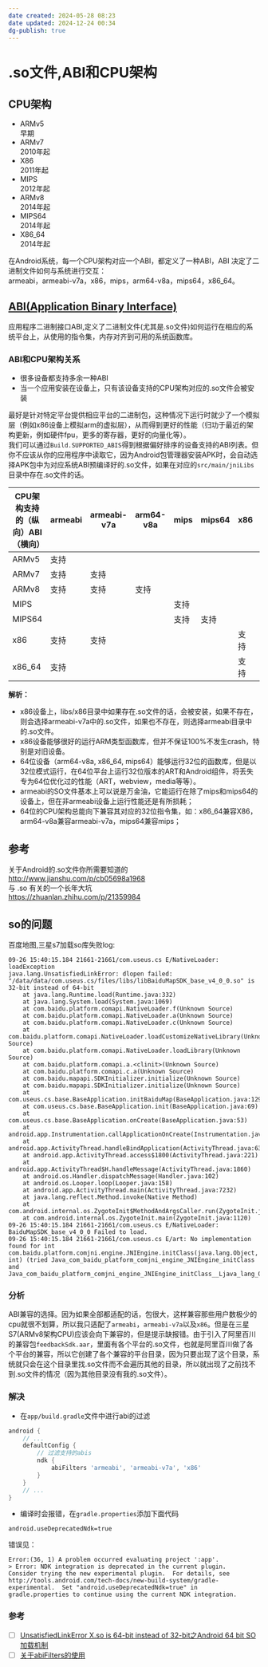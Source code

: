 ```yaml
---
date created: 2024-05-28 08:23
date updated: 2024-12-24 00:34
dg-publish: true
---
```


# .so文件,ABI和CPU架构

## CPU架构

- ARMv5<br>早期
- ARMv7<br>2010年起
- X86<br>2011年起
- MIPS<br>2012年起
- ARMv8<br>2014年起
- MIPS64<br>2014年起
- X86_64<br>2014年起

在Android系统，每一个CPU架构对应一个ABI，都定义了一种ABI，ABI 决定了二进制文件如何与系统进行交互：<br>armeabi，armeabi-v7a，x86，mips，arm64-v8a，mips64，x86_64。

## [ABI(Application Binary Interface)](https://developer.android.com/ndk/guides/abis.html)

应用程序二进制接口ABI,定义了二进制文件(尤其是.so文件)如何运行在相应的系统平台上，从使用的指令集，内存对齐到可用的系统函数库。

### ABI和CPU架构关系

- 很多设备都支持多余一种ABI
- 当一个应用安装在设备上，只有该设备支持的CPU架构对应的.so文件会被安装

最好是针对特定平台提供相应平台的二进制包，这种情况下运行时就少了一个模拟层（例如x86设备上模拟arm的虚拟层），从而得到更好的性能（归功于最近的架构更新，例如硬件fpu，更多的寄存器，更好的向量化等）。<br>我们可以通过`Build.SUPPORTED_ABIS`得到根据偏好排序的设备支持的ABI列表。但你不应该从你的应用程序中读取它，因为Android包管理器安装APK时，会自动选择APK包中为对应系统ABI预编译好的.so文件，如果在对应的`src/main/jniLibs`目录中存在.so文件的话。

| CPU架构支持的（纵向）ABI（横向） | armeabi | armeabi-v7a | arm64-v8a | mips | mips64 | x86 | x86_64 |
| ------------------- | ------- | ----------- | --------- | ---- | ------ | --- | ------ |
| ARMv5               | 支持      |             |           |      |        |     |        |
| ARMv7               | 支持      | 支持          |           |      |        |     |        |
| ARMv8               | 支持      | 支持          | 支持        |      |        |     |        |
| MIPS                |         |             |           | 支持   |        |     |        |
| MIPS64              |         |             |           | 支持   | 支持     |     |        |
| x86                 | 支持      | 支持          |           |      |        | 支持  |        |
| x86_64              | 支持      |             |           |      |        | 支持  | 支持     |

**解析：**

- x86设备上，libs/x86目录中如果存在.so文件的话，会被安装，如果不存在，则会选择armeabi-v7a中的.so文件，如果也不存在，则选择armeabi目录中的.so文件。
- x86设备能够很好的运行ARM类型函数库，但并不保证100%不发生crash，特别是对旧设备。
- 64位设备（arm64-v8a, x86_64, mips64）能够运行32位的函数库，但是以32位模式运行，在64位平台上运行32位版本的ART和Android组件，将丢失专为64位优化过的性能（ART，webview，media等等）。
- armeabi的SO文件基本上可以说是万金油，它能运行在除了mips和mips64的设备上，但在非armeabi设备上运行性能还是有所损耗；
- 64位的CPU架构总能向下兼容其对应的32位指令集，如：x86_64兼容X86，arm64-v8a兼容armeabi-v7a，mips64兼容mips；

## 参考

关于Android的.so文件你所需要知道的<br><http://www.jianshu.com/p/cb05698a1968><br>与 .so 有关的一个长年大坑<br><https://zhuanlan.zhihu.com/p/21359984>

## so的问题

百度地图,三星s7加载so库失败log:

```
09-26 15:40:15.184 21661-21661/com.useus.cs E/NativeLoader: loadException
java.lang.UnsatisfiedLinkError: dlopen failed: "/data/data/com.useus.cs/files/libs/libBaiduMapSDK_base_v4_0_0.so" is 32-bit instead of 64-bit
    at java.lang.Runtime.load(Runtime.java:332)
    at java.lang.System.load(System.java:1069)
    at com.baidu.platform.comapi.NativeLoader.f(Unknown Source)
    at com.baidu.platform.comapi.NativeLoader.a(Unknown Source)
    at com.baidu.platform.comapi.NativeLoader.c(Unknown Source)
    at com.baidu.platform.comapi.NativeLoader.loadCustomizeNativeLibrary(Unknown Source)
    at com.baidu.platform.comapi.NativeLoader.loadLibrary(Unknown Source)
    at com.baidu.platform.comapi.a.<clinit>(Unknown Source)
    at com.baidu.platform.comapi.c.a(Unknown Source)
    at com.baidu.mapapi.SDKInitializer.initialize(Unknown Source)
    at com.baidu.mapapi.SDKInitializer.initialize(Unknown Source)
    at com.useus.cs.base.BaseApplication.initBaiduMap(BaseApplication.java:129)
    at com.useus.cs.base.BaseApplication.init(BaseApplication.java:69)
    at com.useus.cs.base.BaseApplication.onCreate(BaseApplication.java:53)
    at android.app.Instrumentation.callApplicationOnCreate(Instrumentation.java:1036)
    at android.app.ActivityThread.handleBindApplication(ActivityThread.java:6324)
    at android.app.ActivityThread.access$1800(ActivityThread.java:221)
    at android.app.ActivityThread$H.handleMessage(ActivityThread.java:1860)
    at android.os.Handler.dispatchMessage(Handler.java:102)
    at android.os.Looper.loop(Looper.java:158)
    at android.app.ActivityThread.main(ActivityThread.java:7232)
    at java.lang.reflect.Method.invoke(Native Method)
    at com.android.internal.os.ZygoteInit$MethodAndArgsCaller.run(ZygoteInit.java:1230)
    at com.android.internal.os.ZygoteInit.main(ZygoteInit.java:1120)
09-26 15:40:15.184 21661-21661/com.useus.cs E/NativeLoader: BaiduMapSDK_base_v4_0_0 Failed to load.
09-26 15:40:15.184 21661-21661/com.useus.cs E/art: No implementation found for int com.baidu.platform.comjni.engine.JNIEngine.initClass(java.lang.Object, int) (tried Java_com_baidu_platform_comjni_engine_JNIEngine_initClass and Java_com_baidu_platform_comjni_engine_JNIEngine_initClass__Ljava_lang_Object_2I)
```

### 分析

ABI兼容的选择。因为如果全部都适配的话，包很大，这样兼容那些用户数极少的cpu就很不划算，所以我只适配了`armeabi`，`armeabi-v7a`以及`x86`。但是在三星S7(ARMv8架构CPU)应该会向下兼容的，但是提示缺报错。由于引入了阿里百川的兼容包`feedbackSdk.aar`，里面有各个平台的.so文件，也就是阿里百川做了各个平台的兼容，所以它创建了各个兼容的平台目录，因为只要出现了这个目录，系统就只会在这个目录里找.so文件而不会遍历其他的目录，所以就出现了之前找不到.so文件的情况（因为其他目录没有我的.so文件）。

### 解决

- 在`app/build.gradle`文件中进行abi的过滤

```groovy
android {
    // ...
    defaultConfig {
        // 过滤支持的abis
        ndk {
            abiFilters 'armeabi', 'armeabi-v7a', 'x86'
        }
    }
    // ...
}
```

- 编译时会报错，在`gradle.properties`添加下面代码

```
android.useDeprecatedNdk=true
```

错误见：

```
Error:(36, 1) A problem occurred evaluating project ':app'.
> Error: NDK integration is deprecated in the current plugin.  Consider trying the new experimental plugin.  For details, see http://tools.android.com/tech-docs/new-build-system/gradle-experimental.  Set "android.useDeprecatedNdk=true" in gradle.properties to continue using the current NDK integration.
```

### 参考

- [ ] [UnsatisfiedLinkError X.so is 64-bit instead of 32-bit之Android 64 bit SO加载机制](http://blog.csdn.net/canney_chen/article/details/50633982)
- [ ] [关于abiFilters的使用](http://blog.csdn.net/wove55678/article/details/52313208)
